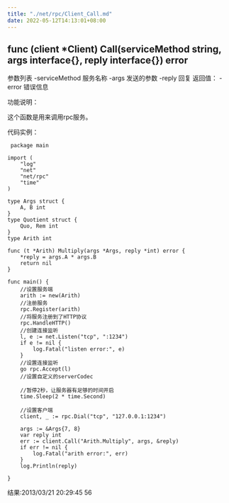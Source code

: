 ```yaml
---
title: "./net/rpc/Client_Call.md"
date: 2022-05-12T14:13:01+08:00
---
```

## func (client *Client) Call(serviceMethod string, args interface{}, reply interface{}) error

参数列表
-serviceMethod 服务名称
-args 发送的参数
-reply 回复
返回值：
-error 错误信息

功能说明：

这个函数是用来调用rpc服务。

代码实例：

     package main

    import (
        "log"
        "net"
        "net/rpc"
        "time"
    )

    type Args struct {
        A, B int
    }
    type Quotient struct {
        Quo, Rem int
    }
    type Arith int

    func (t *Arith) Multiply(args *Args, reply *int) error {
        *reply = args.A * args.B
        return nil
    }

    func main() {
        //设置服务端
        arith := new(Arith)
        //注册服务
        rpc.Register(arith)
        //将服务注册到了HTTP协议
        rpc.HandleHTTP()
        //创建连接监听
        l, e := net.Listen("tcp", ":1234")
        if e != nil {
            log.Fatal("listen error:", e)
        }
        //设置连接监听
        go rpc.Accept(l)
        //设置自定义的serverCodec

        //暂停2秒，让服务器有足够的时间开启
        time.Sleep(2 * time.Second)

        //设置客户端
        client, _ := rpc.Dial("tcp", "127.0.0.1:1234")

        args := &Args{7, 8}
        var reply int
        err := client.Call("Arith.Multiply", args, &reply)
        if err != nil {
            log.Fatal("arith error:", err)
        }
        log.Println(reply)

    }





结果:2013/03/21 20:29:45 56

